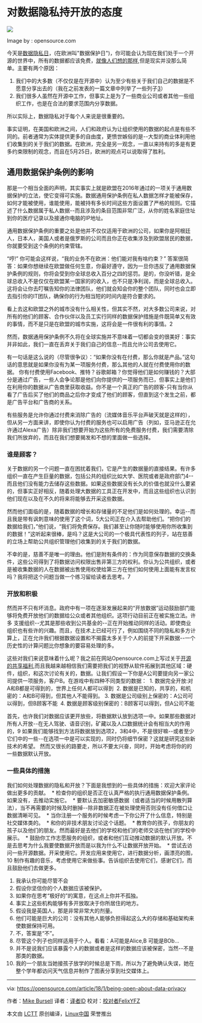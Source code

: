 对数据隐私持开放的态度
======
![](https://opensource.com/sites/default/files/styles/image-full-size/public/lead-images/GOV_opendata.png?itok=M8L2HGVx)


Image by : opensource.com

今天是[数据隐私日][1]，(在欧洲叫"数据保护日")，你可能会认为现在我们处于一个开源的世界中，所有的数据都应该免费，[就像人们想的那样][2],但是现实并没那么简单。主要有两个原因：
1. 我们中的大多数（不仅仅是在开源中）认为至少有些关于我们自己的数据是不愿意分享出去的（我在之前发表的一篇文章中列举了一些列子[3]）
2. 我们很多人虽然在开源中工作，但事实上是为了一些商业公司或者其他一些组织工作，也是在合法的要求范围内分享数据。

所以实际上，数据隐私对于每个人来说是很重要的。

事实证明，在美国和欧洲之间，人们和政府认为让组织使用的数据的起点是有些不同的。前者通常为实体提供更多的自由度，更愤世嫉俗的是--大型的商业体利用他们收集到的关于我们的数据。在欧洲，完全是另一观念，一直以来持有的多是有更多约束限制的观念，而且在5月25日，欧洲的观点可以说取得了胜利。

## 通用数据保护条例的影响

那是一个相当全面的声明，其实事实上就是欧盟在2016年通过的一项关于通用数据保护的立法，使它变得可实施。数据通用保护条例在私人数据怎样才能被保存，如何才能被使用，谁能使用，能被持有多长时间这些方面设置了严格的规则。它描述了什么数据属于私人数据--而且涉及的条目范围非常广泛，从你的姓名家庭住址到你的医疗记录以及接通你电脑的IP地址。

通用数据保护条例的重要之处是他并不仅仅适用于欧洲的公司，如果你是阿根廷人，日本人，美国人或者是俄罗斯的公司而且你正在收集涉及到欧盟居民的数据，你就要受到这个条例的约束管辖。

“哼!” 你可能会这样说，“我的业务不在欧洲：他们能对我有啥约束？” 答案很简答：如果你想继续在欧盟做任何生意，你最好遵守，因为一旦你违反了通用数据保护条例的规则，你将会受到你全球总收入百分之四的惩罚。是的，你没听错，是全球总收入不是仅仅在欧盟某一国家的的收入，也不只是净利润，而是全球总收入。这将会让你去叮嘱告知你的法律团队，他们就会知会你的整个团队，同时也会立即去指引你的IT团队，确保你的行为相当短的时间内是符合要求的。

看上去这和欧盟之外的城市没有什么相关性，但其实不然，对大多数公司来说，对所有的他们的顾客、合作伙伴以及员工实行同样的数据保护措施是件既简单又有效的事情，而不是只是在欧盟的城市实施，这将会是一件很有利的事情。2

然而，数据通用保护条例不久将在全球实施并不意味着一切都会变的很美好：事实并非如此，我们一直在丢弃关于我们自己的信息--而且允许公司去使用它。

有一句话是这么说的（尽管很争议）：“如果你没有在付费，那么你就是产品。”这句话的意思就是如果你没有为某一项服务付费，那么其他的人就在付费使用你的数据。
你有付费使用Facebook、推特？谷歌邮箱？你觉得他们是如何赚钱的？大部分是通过广告，一些人会争论那是他们向你提供的一项服务而已，但事实上是他们在利用你的数据从广告商里获取收益。你不是一个真正的广告的顾客-只有当你从看了广告后买了他们的商品之后你才变成了他们的顾客，但直到这个发生之前，都是广告平台和广告商的关系。

有些服务是允许你通过付费来消除广告的（流媒体音乐平台声破天就是这样的），但从另一方面来讲，即使你认为付费的服务也可以启用广告（列如，亚马逊正在允许通过Alexa广告）除非我们想要开始为这些所有的免费服务付费，我们需要清除我们所放弃的，而且在我们想要揭发和不想的里面做一些选择。

### 谁是顾客？

关于数据的另一个问题一直在困扰着我们，它是产生的数据量的直接结果。有许多组织一直在产生巨量的数据，包括公共的组织比如大学、医院或者是政府部门4--
而且他们没有能力去储存这些数据。如果这些数据没有长久的价值也就没什么要紧的，但事实正好相反，随着处理大数据的工具正在开发中，而且这些组织也认识到他们现在以及在不久的将来将能够去开采这些数据。

然而他们面临的是，随着数据的增长和存储量的不足他们是如何处理的。幸运--而且我是带有讽刺意味的使用了这个词，5大公司正在介入去帮助他们。“把你们的数据给我们，”他们说，“我们将免费保存。我们甚至让你随时能够使用你所收集到的数据！”这听起来很棒，是吗？这是大公司的一个极具代表性的列子，站在慈善的立场上帮助公共组织管理他们收集到的关于我们的数据。

不幸的是，慈善不是唯一的理由。他们是附有条件的：作为同意保存数据的交换条件，这些公司得到了将数据访问权限出售非第三方的权利。你认为公共组织，或者是被收集数据的人在数据被出售使用权使给第三方在他们如何使用上面能有发言权吗？我将把这个问题当做一个练习留给读者去思考。7

### 开放和积极

然而并不只有坏消息。政府中有一项在逐渐发展起来的“开放数据”运动鼓励部门能够将免费开放他们的数据给公众或者其他组织。这项行动目前正在被实施立法。许多
支援组织--尤其是那些收到公共基金的--正在开始推动同样的活动。即使商业组织也有些许的兴趣。而且，在技术上已经可行了，例如围绕不同的隐私和多方计算上，正在允许我们根据数据设置和不揭露太多关于个人的前提下开采数据--一个历史性的计算问题比你想象的要容易处理的多。

这些对我们来说意味着什么呢？我之前在网站Opensource.com上写过关于[开源的共享福利][4],而且我越来越相信我们需要把我们的视野从软件拓展到其他区域：硬件，组织，和这次讨论有关的，数据。让我们假设一下你是A公司要提向另一家公司提供一项服务，客户B。在游戏中有四种不同类型的数据：
  1. 数据完全开放:对A和B都是可得到的，世界上任何人都可以得到
  2. 数据是已知的，共享的，和机密的：A和B可得到，但其他人不能得到。
  3. 数据是公司级别上保密的：A公司可以得到，但B顾客不能
  4. 数据是顾客级别保密的：B顾客可以得到，但A公司不能

首先，也许我们对数据应该更开放些，将数据默认放到选项一中。如果那些数据对所有人开放--在无人驾驶、语音识别，矿藏以及人口数据统计会有相当大的作用的，9
如果我们能够找到方法将数据放到选项2，3和4中，不是很好嘛--或者至少它们中的一些--在选项一中是可以实现的，同时仍将细节保密？这就是研究这些新技术的希望。
然而又很长的路要走，所以不要太兴奋，同时，开始考虑将你的的一些数据默认开放。

### 一些具体的措施

我们如何处理数据的隐私和开放？下面是我想到的一些具体的措施：欢迎大家评论做出更多的贡献。
  * 检查你的组织是否正在认真严格的执行通用数据保护条例。如果没有，去推动实施它。
  * 要默认去加密敏感数据（或者适当的时候用散列算法），当不再需要的时候及时删掉--除非数据正在被处理使用否则没有任何借口让数据清晰可见。
  * 当你注册一个服务的时候考虑一下你公开了什么信息，特别是社交媒体类的。
  * 和你的非技术朋友讨论这个话题。
  * 教育你的孩子，你朋友的孩子以及他们的朋友。然而最好是去他们的学校和他们的老师交谈在他们的学校中展示。
  * 鼓励你工作志愿服务的组织，或者和他们互动推动数据的默认开放。不是去思考为什么我要使数据开放而是以我为什么不让数据开放开始。
  * 尝试去访问一些开源数据。开采使用它。开发应用来使用它，进行数据分析，画漂亮的图，10 制作有趣的音乐，考虑使用它来做些事。告诉组织去使用它们，感谢它们，而且鼓励他们去做更多。



1. 我承认你可能尽管不会
2. 假设你坚信你的个人数据应该被保护。
3. 如果你在思考“极好的”的寓意，在这点上你并不孤独。
4. 事实上这些机构能够有多开放取决于你所居住的地方。
5. 假设我是英国人，那是非常非常大的剂量。
6. 他们可能是巨大的公司：没有其他人能够负担得起这么大的存储和基础架构来使数据保持可用。
7. 不，答案是“不”。
8. 尽管这个列子也同样适用于个人。看看：A可能是Alice,B 可能是BOb...
9. 并不是说我们应该暴露个人的数据或者是这样的数据应该被保密，当然--不是那类的数据。
10. 我的一个朋友当她接孩子放学的时候总是下雨，所以为了避免确认失误，她在整个学年都访问天气信息并制作了图表分享到社交媒体上。
--------------------------------------------------------------------------------

via: https://opensource.com/article/18/1/being-open-about-data-privacy

作者：[Mike Bursell][a]
译者：[译者ID](https://github.com/译者ID)
校对：[校对者FelixYFZ](https://github.com/FelixYFZ)

本文由 [LCTT](https://github.com/LCTT/TranslateProject) 原创编译，[Linux中国](https://linux.cn/) 荣誉推出

[a]:https://opensource.com/users/mikecamel
[1]:https://en.wikipedia.org/wiki/Data_Privacy_Day
[2]:https://en.wikipedia.org/wiki/Information_wants_to_be_free
[3]:https://aliceevebob.wordpress.com/2017/06/06/helping-our-governments-differently/
[4]:https://opensource.com/article/17/11/commonwealth-open-source
[5]:http://www.outpost9.com/reference/jargon/jargon_40.html#TAG2036
